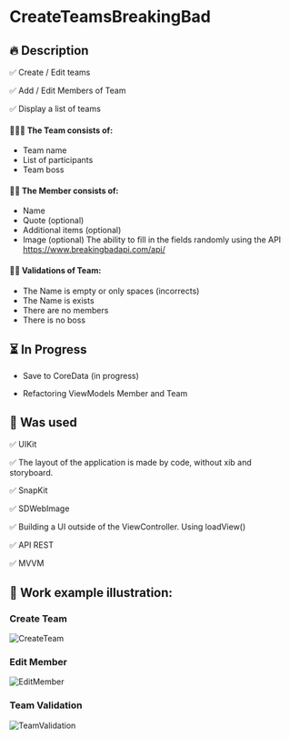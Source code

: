 # CreateTeamsBreakingBad


## 🔥 Description
:white_check_mark: Create / Edit teams

:white_check_mark: Add / Edit Members of Team

:white_check_mark: Display a list of teams


#### :people_holding_hands: The Team consists of:
- Team name
- List of participants
- Team boss

#### :superhero_man: The Member consists of:
- Name
- Quote (optional)
- Additional items (optional)
- Image (optional)
The ability to fill in the fields randomly using the API https://www.breakingbadapi.com/api/

####  :policewoman: Validations of Team:

- The Name is empty or only spaces (incorrects)
- The Name is exists
- There are no members
- There is no boss


## :hourglass_flowing_sand: In Progress

- Save to CoreData (in progress)

- Refactoring ViewModels Member and Team


## :kick_scooter: Was used
:white_check_mark: UIKit

:white_check_mark: The layout of the application is made by code, without xib and storyboard.

:white_check_mark: SnapKit

:white_check_mark: SDWebImage

:white_check_mark: Building a UI outside of the ViewController. Using loadView()

:white_check_mark: API REST

:white_check_mark: MVVM


## 📱 Work example illustration:

### Create Team
![CreateTeam](https://user-images.githubusercontent.com/31052641/147358139-402ffb9b-3cc4-4bf2-a8e7-b24a03d5d881.gif)

### Edit Member
![EditMember](https://user-images.githubusercontent.com/31052641/147358170-795f0fc4-2b45-4a4d-b3c0-2f4f89a0fe5a.gif)

### Team Validation
![TeamValidation](https://user-images.githubusercontent.com/31052641/147358184-0c5c0408-7de5-4b4a-ab7a-4bd2edf6df16.gif)


